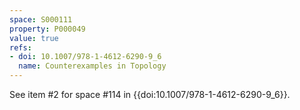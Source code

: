 ```yaml
---
space: S000111
property: P000049
value: true
refs:
- doi: 10.1007/978-1-4612-6290-9_6
  name: Counterexamples in Topology
---
```


See item #2 for space #114 in {{doi:10.1007/978-1-4612-6290-9_6}}.
